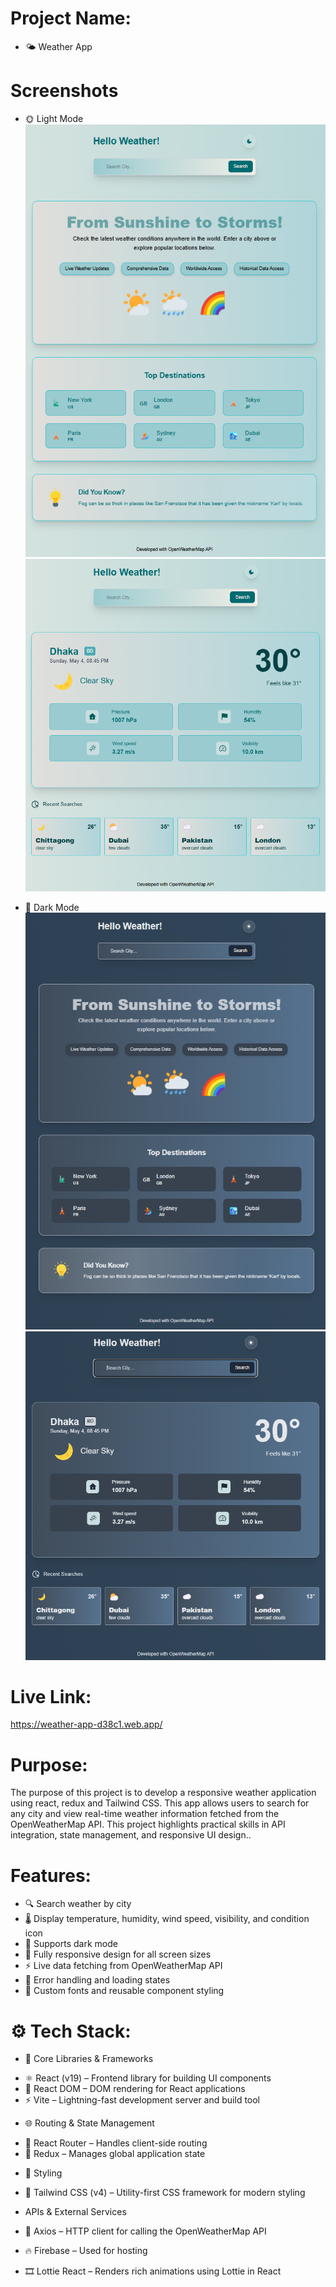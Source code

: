 # Project Name:
* 🌤️ Weather App

# Screenshots
* 🌞 Light Mode
![light-home](./screenshots/light-mode-1.png)
![light-fetchData](./screenshots/light-mode-2.png)

* 🌙 Dark Mode
![dark-home](./screenshots/dark-mode-1.png)
![dark-fetchData](./screenshots/dark-mode-2.png)

# Live Link:
https://weather-app-d38c1.web.app/


# Purpose:
The purpose of this project is to develop a responsive weather application using react, redux and Tailwind CSS. This app allows users to search for any city and view real-time weather information fetched from the OpenWeatherMap API. This project highlights practical skills in API integration, state management, and responsive UI design..

# Features:

- 🔍 Search weather by city
- 🌡️ Display temperature, humidity, wind speed, visibility, and condition icon
- 🌙 Supports dark mode
- 📱 Fully responsive design for all screen sizes
- ⚡ Live data fetching from OpenWeatherMap API
- 🧠 Error handling and loading states
- 🎨 Custom fonts and reusable component styling 

# ⚙️ Tech Stack: 

* 🧩 Core Libraries & Frameworks
- ⚛️ React (v19) – Frontend library for building UI components
- 🧱 React DOM – DOM rendering for React applications
- ⚡ Vite – Lightning-fast development server and build tool

* 🌐 Routing & State Management
- 🧭 React Router – Handles client-side routing
- 🧠 Redux – Manages global application state

* 🎨 Styling
- 🎨 Tailwind CSS (v4) – Utility-first CSS framework for modern styling

* APIs & External Services
- 🔗 Axios – HTTP client for calling the OpenWeatherMap API
- 🔥 Firebase – Used for hosting

- 🎞️ Lottie React – Renders rich animations using Lottie in React

